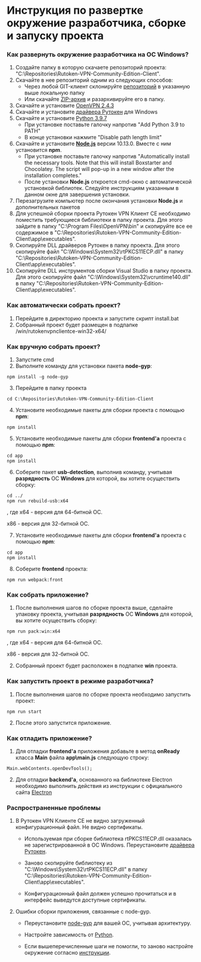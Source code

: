 <h1>Инструкция по развертке окружение разработчика, сборке и запуску проекта</h1>

<h3>Как развернуть окружение разработчика на ОС Windows?</h3>

1. Создайте папку в которую скачаете репозиторий проекта: "C:\Repositories\Rutoken-VPN-Community-Edition-Client".
2. Скачайте в нее репозиторий одним из следующих способов:
    - Через любой GIT-клиент склонируйте <a href="https://github.com/AktivCo/Rutoken-VPN-Community-Edition-Client.git">репозиторий</a> в указанную выше локальную папку 
    - Или скачайте <a href="https://github.com/AktivCo/Rutoken-VPN-Community-Edition-Client/archive/refs/heads/pubilc.zip">ZIP-архив</a> и разархивируйте его в папку.
3. Скачайте и установите <a href="https://build.openvpn.net/downloads/releases/openvpn-install-2.4.3-I601.exe">OpenVPN 2.4.3</a>
4. Скачайте и установите <a href="https://www.rutoken.ru/support/download/windows/">драйвера Рутокен</a> для Windows
5. Скачайте и установите <a href="https://www.python.org/downloads/release/python-397/">Python 3.9.7</a>
    - При установке поставьте галочку напротив "Add Python 3.9 to PATH"
    - В конце установки нажмите "Disable path length limit"
6. Скачайте и установите <a href="https://nodejs.org/download/release/v10.13.0/">**Node.js**</a> версии 10.13.0. Вместе с ним установится **npm**.
    - При установке поставьте галочку напротив "Automatically install the necessary tools. Note that this will install Boxstarter and Chocolatey. The script will pop-up in a new window after the installation completes."
    - После установки **Node.js** откроется cmd-окно с автоматической установкой библиотек. Следуйте инструкциям указанным в данном окне для завершения установки.
7. Перезагрузите компьютер после окончания установки **Node.js** и дополнительных пакетов
8. Для успешной сборки проекта Рутокен VPN Клиент CE необходимо поместить требующиеся библиотеки в папку проекта. Для этого зайдите в папку "C:\Program Files\OpenVPN\bin" и скопируйте все ее содержимое в "C:\Repositories\Rutoken-VPN-Community-Edition-Client\app\executables".
9. Скопируйте DLL драйверов Рутокен в папку проекта. Для этого скопируйте файл "C:\Windows\System32\rtPKCS11ECP.dll" в папку "C:\Repositories\Rutoken-VPN-Community-Edition-Client\app\executables".
9. Скопируйте DLL инструментов сборки Visual Studio в папку проекта. Для этого скопируйте файл "C:\Windows\System32\vcruntime140.dll" в папку "C:\Repositories\Rutoken-VPN-Community-Edition-Client\app\executables".

<h3>Как автоматически собрать проект?</h3>

1. Перейдите в директорию проекта и запустите скрипт install.bat
2. Собранный проект будет размещен в подпапке /win/rutokenvpnclientce-win32-x64/

<h3>Как вручную собрать проект?</h3>

1. Запустите cmd
2. Выполните команду для установки пакета **node-gyp**:
```
npm install -g node-gyp
```
3. Перейдите в папку проекта
```
cd C:\Repositories\Rutoken-VPN-Community-Edition-Client
```
4. Установите необходимые пакеты для сборки проекта с помощью **npm**:
```
npm install
```
5. Установите необходимые пакеты для сборки **frontend'а** проекта с помощью **npm**:
```
cd app
npm install
```

6. Соберите пакет **usb-detection**, выполнив команду, учитывая **разрядность** ОС **Windows** для которой, вы хотите осуществить сборку:
```
cd ../
npm run rebuild-usb:x64
```
, где x64 - версия для 64-битной ОС.

x86 - версия для 32-битной ОС.

7. Установите необходимые пакеты для сборки **frontend'а** проекта с помощью **npm**:
```
cd app
npm install
```

8. Соберите **frontend** проекта:
```
npm run webpack:front
```

<h3>Как собрать приложение?</h3>

1. После выполнения шагов по сборке проекта выше, сделайте упаковку проекта, учитывая **разрядность** ОС **Windows** для которой, вы хотите осуществить сборку:
```
npm run pack:win:x64
```
, где x64 - версия для 64-битной ОС.

x86 - версия для 32-битной ОС.

2. Собранный проект будет расположен в подпапке **win** проекта.

<h3>Как запустить проект в режиме разработчика?</h3>

1. После выполнения шагов по сборке проекта необходимо запустить проект:
```
npm run start
```
2. После этого запустится приложение.

<h3>Как отладить приложение? </h3>

1. Для отладки **frontend'а** приложения добавьте в метод **onReady** класса **Main** файла **app\main.js** следующую строку:
```
Main.webContents.openDevTools();
```
2. Для отладки **backend'а**, основанного на библиотеке Electron необходимо выполнить действия из инструкции с официального сайта <a href="https://www.electronjs.org/docs/tutorial/debugging-main-process">Electron</a> 


<h3>Распространенные проблемы</h3>

1. В Рутокен VPN Клиенте CE не видно загруженный конфигурационный файл. Не видно сертификаты.

    - Используемая при сборке библиотека rtPKCS11ECP.dll оказалась не зарегистрированной в ОС Windows. Переустановите <a href="https://www.rutoken.ru/support/download/windows/">драйвера Рутокен</a>.

    - Заново скопируйте библиотеку из "C:\Windows\System32\rtPKCS11ECP.dll" в папку "C:\Repositories\Rutoken-VPN-Community-Edition-Client\app\executables".

    - Конфигурационный файл должен успешно прочитаться и в интерфейс выведутся доступные сертификаты.

2. Ошибки сборки приложения, связанные с node-gyp.

    - Переустановите <a href="https://github.com/nodejs/node-gyp#installation">node-gyp</a> для вашей ОС, учитывая архитектуру.

    - Настройте зависимость от <a href="https://github.com/nodejs/node-gyp#configuring-python-dependency">Python</a>.

    - Если вышеперечисленные шаги не помогли, то заново настройте окружение согласно <a href="https://github.com/Microsoft/nodejs-guidelines/blob/master/windows-environment.md#compiling-native-addon-modules">инструкции</a>.